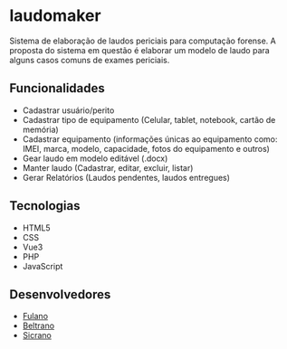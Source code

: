# laudomaker
Sistema de elaboração de laudos periciais para computação forense. A proposta do sistema em questão é elaborar um modelo de laudo para alguns casos comuns de exames periciais.


## Funcionalidades

* Cadastrar usuário/perito
* Cadastrar tipo de equipamento (Celular, tablet, notebook, cartão de memória)
* Cadastrar equipamento (informações únicas ao equipamento como: IMEI, marca, modelo, capacidade, fotos do equipamento e outros)
* Gear laudo em modelo editável (.docx)
* Manter laudo (Cadastrar, editar, excluir, listar)
* Gerar Relatórios (Laudos pendentes, laudos entregues)

## Tecnologias 

* HTML5
* CSS 
* Vue3
* PHP
* JavaScript

## Desenvolvedores

 * [Fulano](https://github.com/lilialnas)
 * [Beltrano](https://github.com/lilialnas)
 * [Sicrano](https://github.com/lilialnas)



